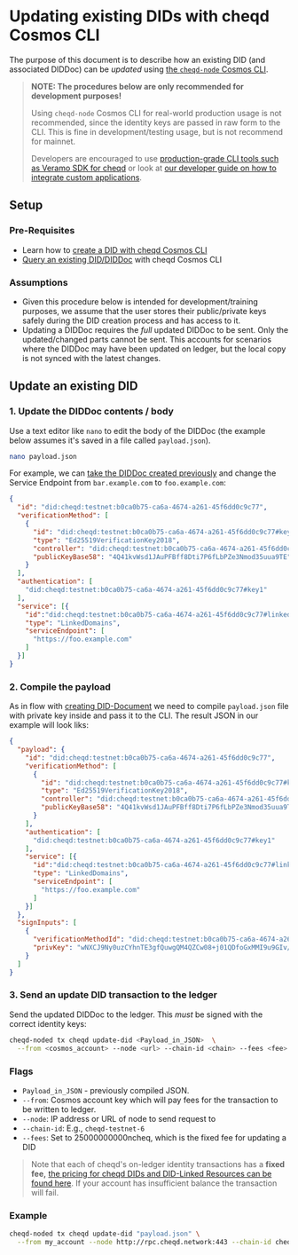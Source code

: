 # Updating existing DIDs with cheqd Cosmos CLI

The purpose of this document is to describe how an existing DID (and associated DIDDoc) can be _updated_ using [the `cheqd-node` Cosmos CLI](https://docs.cheqd.io/node/getting-started/cheqd-cli).

> **NOTE: The procedures below are only recommended for development purposes!**
>
> Using `cheqd-node` Cosmos CLI for real-world production usage is not recommended, since the identity keys are passed in raw form to the CLI. This is fine in development/testing usage, but is not recommend for mainnet.
>
> Developers are encouraged to use [production-grade CLI tools such as Veramo SDK for cheqd](../../sdk/veramo-plugin/) or look at [our developer guide on how to integrate custom applications](../).

## Setup

### Pre-Requisites

* Learn how to [create a DID with cheqd Cosmos CLI](create-did.md)
* [Query an existing DID/DIDDoc](query-did.md) with cheqd Cosmos CLI

### Assumptions

* Given this procedure below is intended for development/training purposes, we assume that the user stores their public/private keys safely during the DID creation process and has access to it.
* Updating a DIDDoc requires the _full_ updated DIDDoc to be sent. Only the updated/changed parts cannot be sent. This accounts for scenarios where the DIDDoc may have been updated on ledger, but the local copy is not synced with the latest changes.

## Update an existing DID

### 1. Update the DIDDoc contents / body

Use a text editor like `nano` to edit the body of the DIDDoc (the example below assumes it's saved in a file called `payload.json`).

```bash
nano payload.json
```

For example, we can [take the DIDDoc created previously](create-did.md) and change the Service Endpoint from `bar.example.com` to `foo.example.com`:

```json
{
  "id": "did:cheqd:testnet:b0ca0b75-ca6a-4674-a261-45f6dd0c9c77",
  "verificationMethod": [
    {
      "id": "did:cheqd:testnet:b0ca0b75-ca6a-4674-a261-45f6dd0c9c77#key1",
      "type": "Ed25519VerificationKey2018",
      "controller": "did:cheqd:testnet:b0ca0b75-ca6a-4674-a261-45f6dd0c9c77",
      "publicKeyBase58": "4Q41kvWsd1JAuPFBff8Dti7P6fLbPZe3Nmod35uua9TE"
    }
  ],
  "authentication": [
    "did:cheqd:testnet:b0ca0b75-ca6a-4674-a261-45f6dd0c9c77#key1"
  ],
  "service": [{
    "id":"did:cheqd:testnet:b0ca0b75-ca6a-4674-a261-45f6dd0c9c77#linked-domain",
    "type": "LinkedDomains",
    "serviceEndpoint": [
      "https://foo.example.com"
    ]
  }]
}
```

### 2. Compile the payload

As in flow with [creating DID-Document](create-did.md) we need to compile `payload.json` file with private key inside and pass it to the CLI. The result JSON in our example will look liks:

```json
{
  "payload": {
    "id": "did:cheqd:testnet:b0ca0b75-ca6a-4674-a261-45f6dd0c9c77",
    "verificationMethod": [
      {
        "id": "did:cheqd:testnet:b0ca0b75-ca6a-4674-a261-45f6dd0c9c77#key1",
        "type": "Ed25519VerificationKey2018",
        "controller": "did:cheqd:testnet:b0ca0b75-ca6a-4674-a261-45f6dd0c9c77",
        "publicKeyBase58": "4Q41kvWsd1JAuPFBff8Dti7P6fLbPZe3Nmod35uua9TE"
      }
    ],
    "authentication": [
      "did:cheqd:testnet:b0ca0b75-ca6a-4674-a261-45f6dd0c9c77#key1"
    ],
    "service": [{
      "id":"did:cheqd:testnet:b0ca0b75-ca6a-4674-a261-45f6dd0c9c77#linked-domain",
      "type": "LinkedDomains",
      "serviceEndpoint": [
        "https://foo.example.com"
      ]
    }]
  },
  "signInputs": [
    {
      "verificationMethodId": "did:cheqd:testnet:b0ca0b75-ca6a-4674-a261-45f6dd0c9c77#key1",
      "privKey": "wNXCJ9Ny0uzCYhnTE3gfQuwgQM4QZCw08+j01QDfoGxMMI9u9GIv/90eH3E3KjHjlSi9hKRQy94PvKVAH1+Rhw=="
    }
  ]
}
```

### 3. Send an update DID transaction to the ledger

Send the updated DIDDoc to the ledger. This _must_ be signed with the correct identity keys:

```bash
cheqd-noded tx cheqd update-did <Payload_in_JSON>  \
  --from <cosmos_account> --node <url> --chain-id <chain> --fees <fee>
```

### Flags

* `Payload_in_JSON` - previously compiled JSON.
* `--from`: Cosmos account key which will pay fees for the transaction to be written to ledger.
* `--node`: IP address or URL of node to send request to
* `--chain-id`: E.g., `cheqd-testnet-6`
* `--fees`: Set to 25000000000ncheq, which is the fixed fee for updating a DID

> Note that each of cheqd's on-ledger identity transactions has a **fixed fee,** [the pricing for cheqd DIDs and DID-Linked Resources can be found here](https://docs.cheqd.io/node/architecture/adr-list/adr-005-genesis-parameters#cheqd-module-did-module). If your account has insufficient balance the transaction will fail.

### Example

```bash
cheqd-noded tx cheqd update-did "payload.json" \
  --from my_account --node http://rpc.cheqd.network:443 --chain-id cheqd-testnet-6 --fees 25000000000ncheq
```
